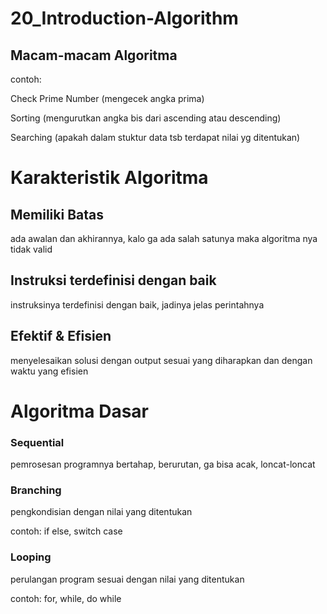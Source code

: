 # 20_Introduction-Algorithm

## Macam-macam Algoritma

contoh:

Check Prime Number (mengecek angka prima)

Sorting (mengurutkan angka bis dari ascending atau descending)

Searching (apakah dalam stuktur data tsb terdapat nilai yg ditentukan)

# Karakteristik Algoritma

## Memiliki Batas

ada awalan dan akhirannya, kalo ga ada salah satunya maka algoritma nya tidak valid

## Instruksi terdefinisi dengan baik

instruksinya terdefinisi dengan baik, jadinya jelas perintahnya

## Efektif & Efisien

menyelesaikan solusi dengan output sesuai yang diharapkan dan dengan waktu yang efisien

# Algoritma Dasar

### Sequential

pemrosesan programnya bertahap, berurutan, ga bisa acak, loncat-loncat

### Branching

pengkondisian dengan nilai yang ditentukan

contoh: if else, switch case

### Looping

perulangan program sesuai dengan nilai yang ditentukan

contoh: for, while, do while